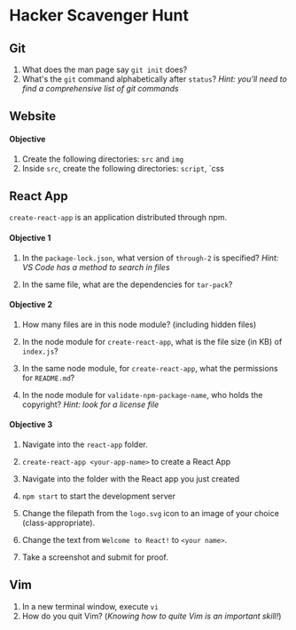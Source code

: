 # Hacker Scavenger Hunt

## Git

1. What does the man page say `git init` does?
2. What's the `git` command alphabetically after `status`? _Hint: you'll need to find a comprehensive list of git commands_

## Website

#### Objective

1. Create the following directories: `src` and `img`
2. Inside `src`, create the following directories: `script`, `css

## React App

`create-react-app` is an application distributed through npm.

#### Objective 1

1. In the `package-lock.json`, what version of `through-2` is specified? _Hint: VS Code has a method to search in files_

2. In the same file, what are the dependencies for `tar-pack`?

#### Objective 2

1. How many files are in this node module? (including hidden files)
1. In the node module for `create-react-app`, what is the file size (in KB) of `index.js`?

1. In the same node module, for `create-react-app`, what the permissions for `README.md`?


4. In the node module for `validate-npm-package-name`, who holds the copyright? _Hint: look for a license file_

#### Objective 3


1. Navigate into the `react-app` folder.

2. `create-react-app <your-app-name>` to create a React App

3. Navigate into the folder with the React app you just created

4. `npm start` to start the development server

1. Change the filepath from the `logo.svg` icon to an image of your choice (class-appropriate).

2. Change the text from `Welcome to React!` to `<your name>`.

3. Take a screenshot and submit for proof.

## Vim

1. In a new terminal window, execute `vi`
2. How do you quit Vim? (_Knowing how to quite Vim is an important skill!_)
